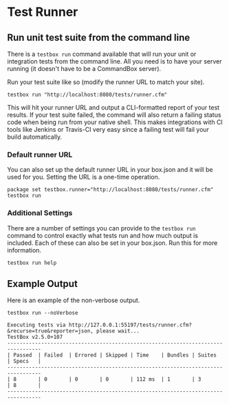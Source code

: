 # Test Runner

## Run unit test suite from the command line

There is a `testbox run` command available that will run your unit or integration tests from the command line. All you need is to have your server running \(it doesn't have to be a CommandBox server\).

Run your test suite like so \(modify the runner URL to match your site\).

```text
testbox run "http://localhost:8080/tests/runner.cfm"
```

This will hit your runner URL and output a CLI-formatted report of your test results. If your test suite failed, the command will also return a failing status code when being run from your native shell. This makes integrations with CI tools like Jenkins or Travis-CI very easy since a failing test will fail your build automatically.

### Default runner URL

You can also set up the default runner URL in your box.json and it will be used for you. Setting the URL is a one-time operation.

```text
package set testbox.runner="http://localhost:8080/tests/runner.cfm"
testbox run
```

### Additional Settings

There are a number of settings you can provide to the `testbox run` command to control exactly what tests run and how much output is included. Each of these can also be set in your box.json. Run this for more information.

```text
testbox run help
```

## Example Output

Here is an example of the non-verbose output.

```text
testbox run --noVerbose

Executing tests via http://127.0.0.1:55197/tests/runner.cfm?&recurse=true&reporter=json, please wait...
TestBox v2.5.0+107
---------------------------------------------------------------------------------
| Passed  | Failed  | Errored | Skipped | Time    | Bundles | Suites  | Specs   |
---------------------------------------------------------------------------------
| 8       | 0       | 0       | 0       | 112 ms  | 1       | 3       | 8       |
---------------------------------------------------------------------------------
```

